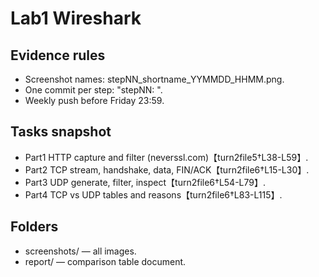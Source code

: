 # Lab1 Wireshark

## Evidence rules
- Screenshot names: stepNN_shortname_YYMMDD_HHMM.png.
- One commit per step: "stepNN: <short action>".
- Weekly push before Friday 23:59.
## Tasks snapshot
- Part1 HTTP capture and filter (neverssl.com)【turn2file5†L38-L59】.
- Part2 TCP stream, handshake, data, FIN/ACK【turn2file6†L15-L30】.
- Part3 UDP generate, filter, inspect【turn2file6†L54-L79】.
- Part4 TCP vs UDP tables and reasons【turn2file6†L83-L115】.

## Folders
- screenshots/  — all images.
- report/       — comparison table document.
